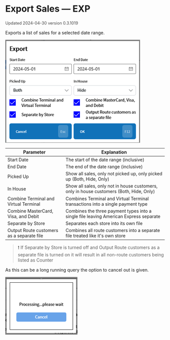 # Export Sales — EXP
<span style="font-size:.8rem;opacity:.8">Updated 2024-04-30 version 0.3.1019</span>

Exports a list of sales for a selected date range.

![Export Sales](../../.attachments/Documentation/ExportSales.png "Export Sales")

| Parameter | Explanation |
| --- | --- |
| Start Date | The start of the date range (inclusive) |
| End Date | The end of the date range (inclusive) |
| Picked Up | Show all sales, only not picked up, only picked up (Both, Hide, Only) |
| In House | Show all sales, only not in house customers, only in house customers (Both, Hide, Only) |
| Combine Terminal and Virtual Terminal | Combines Terminal and Virtual Terminal transactions into a single payment type |
| Combine MasterCard, Visa, and Debit | Combines the three payment types into a single file leaving American Express separate |
| Separate by Store | Separates each store into its own file |
| Output Route customers as a separate file| Combines all route customers into a separate file treated like it's own store |

> ❗ If Separate by Store is turned off and Output Route customers as a separate file is turned on
it will result in all non-route customers being listed as Counter

As this can be a long running query the option to cancel out is given.

![Cancel](../../.attachments/Documentation/ExportSales-Cancel.png "Cancel")